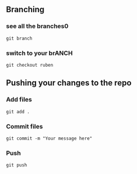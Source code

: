 ## Branching
### see all the branches0
```git branch```

### switch to your brANCH
```git checkout ruben```

## Pushing your changes to the repo
### Add files

```git add . ```

### Commit files
```git commit -m "Your message here"```

### Push 

```git push```

